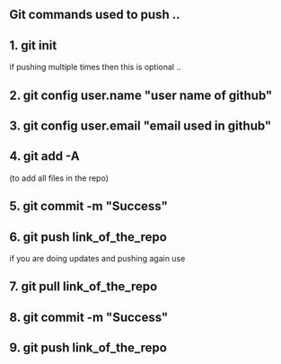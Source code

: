 ## Git commands used to push ..


## 1. git init
if pushing multiple times then this is optional ..
## 2. git config user.name "user name of github"
## 3. git config user.email "email used in github"
## 4. git add -A 
(to add all files in the repo)
## 5. git commit -m "Success"
## 6. git push link_of_the_repo

if you are doing updates and pushing again use
## 7. git pull link_of_the_repo
## 8. git commit -m "Success"
## 9. git push link_of_the_repo
  
